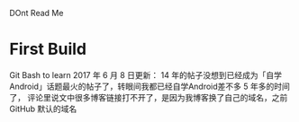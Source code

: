 DOnt Read Me
# First Build
Git Bash to learn
2017 年 6 月 8 日更新：
14 年的帖子没想到已经成为「自学Android」话题最火的帖子了，转眼间我都已经自学Android差不多 5 年多的时间了，
评论里说文中很多博客链接打不开了，是因为我博客换了自己的域名，之前GitHub 默认的域名
